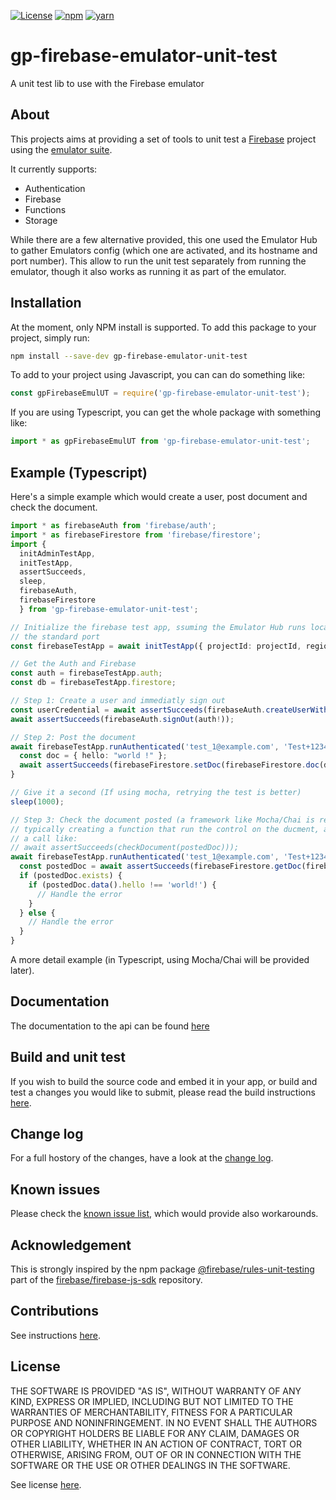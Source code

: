 [![License](https://img.shields.io/badge/license-MIT-blue)](./LICENSE)
[![npm](https://img.shields.io/badge/npm-ready-cb3837)](./LICENSE)
[![yarn](https://img.shields.io/badge/yarn-not%20ready-117cad)](./LICENSE)

# gp-firebase-emulator-unit-test

A unit test lib to use with the Firebase emulator

## About

This projects aims at providing a set of tools to unit test a 
[Firebase](https://firebase.google.com) project using the 
[emulator suite](https://firebase.google.com/docs/emulator-suite). 

It currently supports:
- Authentication
- Firebase
- Functions
- Storage

While there are a few alternative provided, this one used the Emulator Hub to 
gather Emulators config (which one are activated, and its hostname and port 
number). This allow to run the unit test separately from running the emulator,
though it also works as running it as part of the emulator.

## Installation

At the moment, only NPM install is supported. To add this package to your
project, simply run:

```sh
npm install --save-dev gp-firebase-emulator-unit-test
```

To add to your project using Javascript, you can can do something like:

```javascript
const gpFirebaseEmulUT = require('gp-firebase-emulator-unit-test');
```

If you are using Typescript, you can get the whole package with something like:

```typescript
import * as gpFirebaseEmulUT from 'gp-firebase-emulator-unit-test';
```

## Example (Typescript)

Here's a simple example which would create a user, post document and 
check the document.

```typescript
import * as firebaseAuth from 'firebase/auth';
import * as firebaseFirestore from 'firebase/firestore';
import { 
  initAdminTestApp, 
  initTestApp, 
  assertSucceeds, 
  sleep, 
  firebaseAuth, 
  firebaseFirestore 
  } from 'gp-firebase-emulator-unit-test';

// Initialize the firebase test app, ssuming the Emulator Hub runs locally on 
// the standard port
const firebaseTestApp = await initTestApp({ projectId: projectId, region: region });

// Get the Auth and Firebase
const auth = firebaseTestApp.auth;
const db = firebaseTestApp.firestore;

// Step 1: Create a user and immediatly sign out
const userCredential = await assertSucceeds(firebaseAuth.createUserWithEmailAndPassword(auth!, 'test_1@example.com', 'Test+1234'));
await assertSucceeds(firebaseAuth.signOut(auth!));

// Step 2: Post the document
await firebaseTestApp.runAuthenticated('test_1@example.com', 'Test+1234', async (userCredential) => {
  const doc = { hello: "world !" };
  await assertSucceeds(firebaseFirestore.setDoc(firebaseFirestore.doc(db!, `/doc/${userCredential.user.uid}`), doc)));
}

// Give it a second (If using mocha, retrying the test is better)
sleep(1000);

// Step 3: Check the document posted (a framework like Mocha/Chai is recommended
// typically creating a function that run the control on the ducment, and using
// a call like:
// await assertSucceeds(checkDocument(postedDoc)));
await firebaseTestApp.runAuthenticated('test_1@example.com', 'Test+1234', async (userCredential) => {
  const postedDoc = await assertSucceeds(firebaseFirestore.getDoc(firebaseFirestore.doc(db!, `/doc/${userCredential.user.uid}`)));
  if (postedDoc.exists) {
    if (postedDoc.data().hello !== 'world!') {
      // Handle the error
    } 
  } else {
    // Handle the error
  }
}
```

A more detail example (in Typescript, using Mocha/Chai will be provided later).

## Documentation

The documentation to the api can be found [here](./doc/api)

## Build and unit test

If you wish to build the source code and embed it in your app, or build and test
a changes you would like to submit, please read the build instructions 
[here](./doc/build).

## Change log

For a full hostory of the changes, have a look at the [change log](./CHANGELOG.md).

## Known issues

Please check the [known issue list](./KNOWN_ISSUES.md), which would provide also
workarounds.

## Acknowledgement

This is strongly inspired by the npm package [@firebase/rules-unit-testing](https://www.npmjs.com/package/@firebase/rules-unit-testing) part of the [firebase/firebase-js-sdk](https://github.com/firebase/firebase-js-sdk) repository.


## Contributions

See instructions [here](./CONTRIBUTING.md).

## License

THE SOFTWARE IS PROVIDED "AS IS", WITHOUT WARRANTY OF ANY KIND, EXPRESS OR
IMPLIED, INCLUDING BUT NOT LIMITED TO THE WARRANTIES OF MERCHANTABILITY, FITNESS
FOR A PARTICULAR PURPOSE AND NONINFRINGEMENT. IN NO EVENT SHALL THE AUTHORS OR
COPYRIGHT HOLDERS BE LIABLE FOR ANY CLAIM, DAMAGES OR OTHER LIABILITY, WHETHER
IN AN ACTION OF CONTRACT, TORT OR OTHERWISE, ARISING FROM, OUT OF OR IN
CONNECTION WITH THE SOFTWARE OR THE USE OR OTHER DEALINGS IN THE SOFTWARE.

See license [here](./LICENSE).
